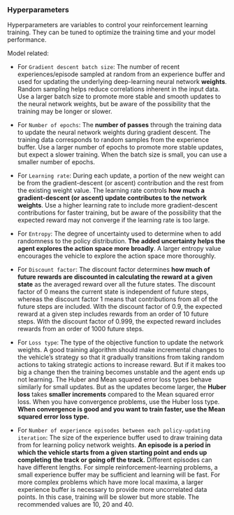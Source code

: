 ### Hyperparameters

Hyperparameters are variables to control your reinforcement learning training. They can be tuned to optimize the training time and your model performance.

Model related:
* For `Gradient descent batch size`: The number of recent experiences/episode sampled at random from an experience buffer and used for updating the underlying deep-learning neural network **weights**. Random sampling helps reduce correlations inherent in the input data. Use a larger batch size to promote more stable and smooth updates to the neural network weights, but be aware of the possibility that the training may be longer or slower.

* For `Number of epochs`: The **number of passes** through the training data to update the neural network weights during gradient descent. The training data corresponds to random samples from the experience buffer. Use a larger number of epochs to promote more stable updates, but expect a slower training. When the batch size is small, you can use a smaller number of epochs.

* For `Learning rate`: During each update, a portion of the new weight can be from the gradient-descent (or ascent) contribution and the rest from the existing weight value. The learning rate controls **how much a gradient-descent (or ascent) update contributes to the network weights**. Use a higher learning rate to include more gradient-descent contributions for faster training, but be aware of the possibility that the expected reward may not converge if the learning rate is too large.

* For `Entropy`: The degree of uncertainty used to determine when to add randomness to the policy distribution. **The added uncertainty helps the agent explores the action space more broadly**. A larger entropy value encourages the vehicle to explore the action space more thoroughly.

* For `Discount factor`: The discount factor determines **how much of future rewards are discounted in calculating the reward at a given state** as the averaged reward over all the future states. The discount factor of 0 means the current state is independent of future steps, whereas the discount factor 1 means that contributions from all of the future steps are included. With the discount factor of 0.9, the expected reward at a given step includes rewards from an order of 10 future steps. With the discount factor of 0.999, the expected reward includes rewards from an order of 1000 future steps.

* For `Loss type`: The type of the objective function to update the network weights. A good training algorithm should make incremental changes to the vehicle’s strategy so that it gradually transitions from taking random actions to taking strategic actions to increase reward. But if it makes too big a change then the training becomes unstable and the agent ends up not learning. The Huber and Mean squared error loss types behave similarly for small updates. But as the updates become larger, the **Huber loss** takes **smaller increments** compared to the Mean squared error loss. When you have convergence problems, use the Huber loss type. **When convergence is good and you want to train faster, use the Mean squared error loss type.**

* For `Number of experience episodes between each policy-updating iteration`: The size of the experience buffer used to draw training data from for learning policy network weights. **An episode is a period in which the vehicle starts from a given starting point and ends up completing the track or going off the track.** Different episodes can have different lengths. For simple reinforcement-learning problems, a small experience buffer may be sufficient and learning will be fast. For more complex problems which have more local maxima, a larger experience buffer is necessary to provide more uncorrelated data points. In this case, training will be slower but more stable. The recommended values are 10, 20 and 40.
